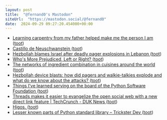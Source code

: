 ```yaml
---
layout: post
title:  "@fernand0's Mastodon"
siteUrl:  "https://mastodon.social/@fernand0"
date:  2024-09-29 09:27:20.454000+00:00
---
```

*  [Learning carpentry from my father helped make me the person I am ](https://www.theguardian.com/lifeandstyle/2024/sep/15/learning-carpentry-from-my-father-helped-make-me-the-person-i-a) ([toot](https://mastodon.social/@fernand0/113220127322898374))
*  [Castillo de Neuschwanstein ](https://www.flickr.com/photos/fernand0/53992811277) ([toot](https://mastodon.social/@fernand0/113219904007407686))
*  [Hezbollah blames Israel after deadly pager explosions in Lebanon ](https://www.bbc.com/news/articles/cd7xnelvpep) ([toot](https://mastodon.social/@fernand0/113219857770655551))
*  [Who's More Prejudiced, Left or Right? ](https://www.stevestewartwilliams.com/p/whos-more-prejudiced-left-or-righ) ([toot](https://mastodon.social/@fernand0/113219698446410439))
*  [The networks of ingredient combination in cuisines around the world ](https://comdig.unam.mx/2024/09/15/the-networks-of-ingredient-combination-in-cuisines-around-the-world) ([toot](https://mastodon.social/@fernand0/113218898000101040))
*  [Hezbollah device blasts: how did pagers and walkie-talkies explode and what do we know about the attacks? ](https://www.theguardian.com/world/2024/sep/18/hezbollah-pagers-what-do-we-know-about-how-the-attack-happene) ([toot](https://mastodon.social/@fernand0/113218149037181449))
*  [Things I’ve learned serving on the board of the Python Software Foundation ](https://simonwillison.net/2024/Sep/18/board-of-the-python-software-foundation) ([toot](https://mastodon.social/@fernand0/113216255197891992))
*  [Threads makes it easier to evangelize the open social web with a new direct link feature \| TechCrunch - DUK News  ](https://dailyuknews.com/tech/threads-makes-it-easier-to-evangelize-the-open-social-web-with-a-new-direct-link-feature-techcrunch/) ([toot](https://mastodon.social/@fernand0/113216136303509763))
*  [Higos. ](https://avecesunafoto.wordpress.com/2024/09/28/higos) ([toot](https://mastodon.social/@fernand0/113215973984975151))
*  [Lesser known parts of Python standard library – Trickster Dev ](https://trickster.dev/post/lesser-known-parts-of-python-standard-librar) ([toot](https://mastodon.social/@fernand0/113215908383736209))
